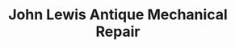 ---
title: "John Lewis Antique Mechanical Repair"
url: /albuquerque/john-lewis-antique-mechanical-repair/
shop: Allgemein
---